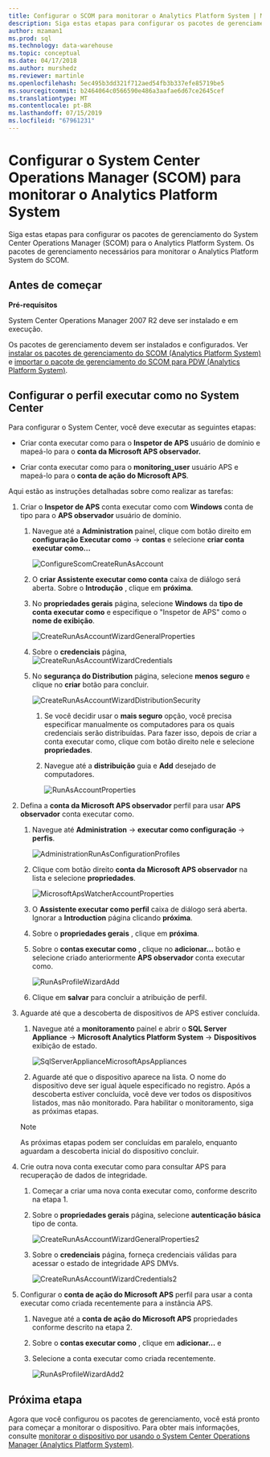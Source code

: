 ```yaml
---
title: Configurar o SCOM para monitorar o Analytics Platform System | Microsoft Docs
description: Siga estas etapas para configurar os pacotes de gerenciamento do System Center Operations Manager (SCOM) para o Analytics Platform System. Os pacotes de gerenciamento necessários para monitorar o Analytics Platform System do SCOM.
author: mzaman1
ms.prod: sql
ms.technology: data-warehouse
ms.topic: conceptual
ms.date: 04/17/2018
ms.author: murshedz
ms.reviewer: martinle
ms.openlocfilehash: 5ec495b3dd321f712aed54fb3b337efe85719be5
ms.sourcegitcommit: b2464064c0566590e486a3aafae6d67ce2645cef
ms.translationtype: MT
ms.contentlocale: pt-BR
ms.lasthandoff: 07/15/2019
ms.locfileid: "67961231"
---
```

# <a name="configure-system-center-operations-manager-scom-to-monitor-analytics-platform-system"></a>Configurar o System Center Operations Manager (SCOM) para monitorar o Analytics Platform System
Siga estas etapas para configurar os pacotes de gerenciamento do System Center Operations Manager (SCOM) para o Analytics Platform System. Os pacotes de gerenciamento necessários para monitorar o Analytics Platform System do SCOM.  
  
## <a name="BeforeBegin"></a>Antes de começar  
**Pré-requisitos**  
  
System Center Operations Manager 2007 R2 deve ser instalado e em execução.  
  
Os pacotes de gerenciamento devem ser instalados e configurados. Ver [instalar os pacotes de gerenciamento do SCOM &#40;Analytics Platform System&#41; ](install-the-scom-management-packs.md) e [importar o pacote de gerenciamento do SCOM para PDW &#40;Analytics Platform System&#41;](import-the-scom-management-pack-for-pdw.md).  
  
## <a name="ConfigureRunAsProfile"></a>Configurar o perfil executar como no System Center  
Para configurar o System Center, você deve executar as seguintes etapas:  
  
-   Criar conta executar como para o **Inspetor de APS** usuário de domínio e mapeá-lo para o **conta da Microsoft APS observador.**  
  
-   Criar conta executar como para o **monitoring_user** usuário APS e mapeá-lo para o **conta de ação do Microsoft APS**.  
  
Aqui estão as instruções detalhadas sobre como realizar as tarefas:  
  
1.  Criar o **Inspetor de APS** conta executar como com **Windows** conta de tipo para o **APS observador** usuário de domínio.  
  
    1.  Navegue até a **Administration** painel, clique com botão direito em **configuração Executar como** -> **contas** e selecione **criar conta executar como...**  
  
        ![ConfigureScomCreateRunAsAccount](./media/configure-scom-to-monitor-analytics-platform-system/ConfigureScomCreateRunAsAccount.png "ConfigureScomCreateRunAsAccount")  
  
    2.  O **criar Assistente executar como conta** caixa de diálogo será aberta. Sobre o **Introdução** , clique em **próxima**.  
  
    3.  No **propriedades gerais** página, selecione **Windows** da **tipo de conta executar como** e especifique o "Inspetor de APS" como o **nome de exibição**.  
  
        ![CreateRunAsAccountWizardGeneralProperties](./media/configure-scom-to-monitor-analytics-platform-system/CreateRunAsAccountWizardGeneralProperties.png "CreateRunAsAccountWizardGeneralProperties")  
  
    4.  Sobre o **credenciais** página, ![CreateRunAsAccountWizardCredentials](./media/configure-scom-to-monitor-analytics-platform-system/CreateRunAsAccountWizardCredentials.png "CreateRunAsAccountWizardCredentials")  
  
    5.  No **segurança do Distribution** página, selecione **menos seguro** e clique no **criar** botão para concluir.  
  
        ![CreateRunAsAccountWizardDistributionSecurity](./media/configure-scom-to-monitor-analytics-platform-system/CreateRunAsAccountWizardDistributionSecurity.png "CreateRunAsAccountWizardDistributionSecurity")  
  
        1.  Se você decidir usar o **mais seguro** opção, você precisa especificar manualmente os computadores para os quais credenciais serão distribuídas. Para fazer isso, depois de criar a conta executar como, clique com botão direito nele e selecione **propriedades**.  
  
        2.  Navegue até a **distribuição** guia e **Add** desejado de computadores.  
  
            ![RunAsAccountProperties](./media/configure-scom-to-monitor-analytics-platform-system/RunAsAccountProperties.png "RunAsAccountProperties")  
  
2.  Defina a **conta da Microsoft APS observador** perfil para usar **APS observador** conta executar como.  
  
    1.  Navegue até **Administration** -> **executar como configuração** -> **perfis**.  
  
        ![AdministrationRunAsConfigurationProfiles](./media/configure-scom-to-monitor-analytics-platform-system/AdministrationRunAsConfigurationProfiles.png "AdministrationRunAsConfigurationProfiles")  
  
    2.  Clique com botão direito **conta da Microsoft APS observador** na lista e selecione **propriedades**.  
  
        ![MicrosoftApsWatcherAccountProperties](./media/configure-scom-to-monitor-analytics-platform-system/MicrosoftApsWatcherAccountProperties.png "MicrosoftApsWatcherAccountProperties")  
  
    3.  O **Assistente executar como perfil** caixa de diálogo será aberta. Ignorar a **Introduction** página clicando **próxima**.  
  
    4.  Sobre o **propriedades gerais** , clique em **próxima**.  
  
    5.  Sobre o **contas executar como** , clique no **adicionar...**  botão e selecione criado anteriormente **APS observador** conta executar como.  
  
        ![RunAsProfileWizardAdd](./media/configure-scom-to-monitor-analytics-platform-system/RunAsProfileWizardAdd.png "RunAsProfileWizardAdd")  
  
    6.  Clique em **salvar** para concluir a atribuição de perfil.  
  
3.  Aguarde até que a descoberta de dispositivos de APS estiver concluída.  
  
    1.  Navegue até a **monitoramento** painel e abrir o **SQL Server Appliance** -> **Microsoft Analytics Platform System**  ->   **Dispositivos** exibição de estado.  
  
        ![SqlServerApplianceMicrosoftApsAppliances](./media/configure-scom-to-monitor-analytics-platform-system/SqlServerApplianceMicrosoftApsAppliances.png "SqlServerApplianceMicrosoftApsAppliances")  
  
    2.  Aguarde até que o dispositivo aparece na lista. O nome do dispositivo deve ser igual àquele especificado no registro. Após a descoberta estiver concluída, você deve ver todos os dispositivos listados, mas não monitorado. Para habilitar o monitoramento, siga as próximas etapas.  
  
    > [!NOTE]  
    > As próximas etapas podem ser concluídas em paralelo, enquanto aguardam a descoberta inicial do dispositivo concluir.  
  
4.  Crie outra nova conta executar como para consultar APS para recuperação de dados de integridade.  
  
    1.  Começar a criar uma nova conta executar como, conforme descrito na etapa 1.  
  
    2.  Sobre o **propriedades gerais** página, selecione **autenticação básica** tipo de conta.  
  
        ![CreateRunAsAccountWizardGeneralProperties2](./media/configure-scom-to-monitor-analytics-platform-system/CreateRunAsAccountWizardGeneralProperties2.png "CreateRunAsAccountWizardGeneralProperties2")  
  
    3.  Sobre o **credenciais** página, forneça credenciais válidas para acessar o estado de integridade APS DMVs.  
  
        ![CreateRunAsAccountWizardCredentials2](./media/configure-scom-to-monitor-analytics-platform-system/CreateRunAsAccountWizardCredentials2.png "CreateRunAsAccountWizardCredentials2")  
  
5.  Configurar o **conta de ação do Microsoft APS** perfil para usar a conta executar como criada recentemente para a instância APS.  
  
    1.  Navegue até a **conta de ação do Microsoft APS** propriedades conforme descrito na etapa 2.  
  
    2.  Sobre o **contas executar como** , clique em **adicionar...**  e 
    3.  Selecione a conta executar como criada recentemente.  
  
        ![RunAsProfileWizardAdd2](./media/configure-scom-to-monitor-analytics-platform-system/RunAsProfileWizardAdd2.png "RunAsProfileWizardAdd2")  
  
## <a name="next-step"></a>Próxima etapa  
Agora que você configurou os pacotes de gerenciamento, você está pronto para começar a monitorar o dispositivo. Para obter mais informações, consulte [monitorar o dispositivo por usando o System Center Operations Manager &#40;Analytics Platform System&#41;](monitor-the-appliance-by-using-system-center-operations-manager.md).  
  
<!-- MISSING LINKS ## See Also  
[Common Metadata Query Examples &#40;SQL Server PDW&#41;](../sqlpdw/common-metadata-query-examples-sql-server-pdw.md)  -->  
  
